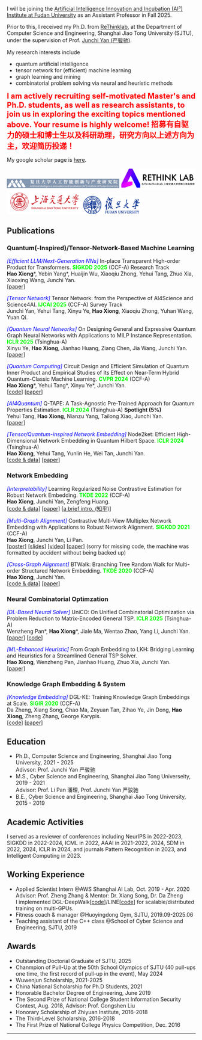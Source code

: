 I will be joining the [Artificial Intelligence Innovation and Incubation (AI³) Institute at Fudan University](https://ai3.fudan.edu.cn/) as an Assistant Professor in Fall 2025.

Prior to this, I received my Ph.D. from [ReThinklab](https://thinklab.sjtu.edu.cn/), at the Department of Computer Science and Engineering, Shanghai Jiao Tong University (SJTU), under the supervision of Prof. [Junchi Yan (严骏驰)](https://thinklab.sjtu.edu.cn/).
 <!-- (SJTU) and Prof. [Xuemin Lin](https://www.cse.unsw.edu.au/~lxue/) (UNSW) -->
My research interests include
- quantum artificial intelligence
- tensor network for (efficient) machine learning
- graph learning and mining
- combinatorial problem solving via neural and heuristic methods

<span style="color: red; font-weight: bold; font-size: 20px;">I am actively recruiting self-motivated Master's and Ph.D. students, as well as research assistants, to join us in exploring the exciting topics mentioned above. Your resume is highly welcome! 招募有自驱力的硕士和博士生以及科研助理，研究方向以上述方向为主，欢迎简历投递！</span>

My google scholar page is [here](https://scholar.google.co.jp/citations?user=ytxxSWAAAAAJ).

<img src="/pics/ai3.png" alt="rethinklab" width="300px">
<img src="/pics/rethinklab.png" alt="rethinklab" width="200px">
<img src="/pics/sjtu.png" alt="rethinklab" width="200px">
<img src="/pics/fdu.png" width="150px">


## Publications

### Quantum(-Inspired)/Tensor-Network-Based Machine Learning

<span style="color: blue; font-style: italic;">[Efficient LLM/Next-Generation NNs]</span> In-place Transparent High-order Product for Transformers. <span style="color: #00ff00; font-weight: bold;">SIGKDD 2025</span> (CCF-A) Research Track 
<br>**Hao Xiong**&#42;, Yebin Yang&#42;, Huaijin Wu, Xiaoqiu Zhong, Yehui Tang, Zhuo Xia, Xiaoxing Wang, Junchi Yan.
<br>[[paper](https://www.researchgate.net/publication/392419119_Reinvent_the_Operation_not_the_Architecture_Quantum-inspired_High-order_Product_for_Compatible_and_Improved_LLMs_Training)]

<span style="color: blue; font-style: italic;">[Tensor Network]</span> Tensor Network: from the Perspective of AI4Science and Science4AI. <span style="color: #00ff00; font-weight: bold;">IJCAI 2025</span> (CCF-A) Survey Track 
<br>Junchi Yan, Yehui Tang, Xinyu Ye, **Hao Xiong**, Xiaoqiu Zhong, Yuhan Wang, Yuan Qi. 

<span style="color: blue; font-style: italic;">[Quantum Neural Networks]</span> On Designing General and Expressive Quantum Graph Neural Networks with Applications to MILP Instance Representation. <span style="color: #00ff00; font-weight: bold;">ICLR 2025</span> (Tsinghua-A)
<br>Xinyu Ye, **Hao Xiong**, Jianhao Huang, Ziang Chen, Jia Wang, Junchi Yan.
<br>[[paper](https://openreview.net/pdf?id=IQi8JOqLuv)]

<span style="color: blue; font-style: italic;">[Quantum Computing]</span> Circuit Design and Efficient Simulation of Quantum Inner Product and Empirical Studies of Its Effect on Near-Term Hybrid Quantum-Classic Machine Learning. <span style="color: #00ff00; font-weight: bold;">CVPR 2024</span> (CCF-A)
<br>**Hao Xiong**&#42;, Yehui Tang&#42;, Xinyu Ye&#42;, Junchi Yan. 
<br>[[code](https://github.com/ShawXh/qip_cvpr24)] [[paper](https://openaccess.thecvf.com/content/CVPR2024/papers/Xiong_Circuit_Design_and_Efficient_Simulation_of_Quantum_Inner_Product_and_CVPR_2024_paper.pdf)]

<span style="color: blue; font-style: italic;">[AI4Quantum]</span> Q-TAPE: A Task-Agnostic Pre-Trained Approach for Quantum Properties Estimation. <span style="color: #00ff00; font-weight: bold;">ICLR 2024</span> (Tsinghua-A) **Spotlight (5%)** 
<br>Yehui Tang, **Hao Xiong**, Nianzu Yang, Tailong Xiao, Junchi Yan.
<br>[[paper](https://openreview.net/pdf?id=vrBVFXwAmi)]

<span style="color: blue; font-style: italic;">[Tensor/Quantum-inspired Network Embedding]</span> Node2ket: Efficient High-Dimensional Network Embedding in Quantum Hilbert Space. <span style="color: #00ff00; font-weight: bold;">ICLR 2024</span> (Tsinghua-A)
<br>**Hao Xiong**, Yehui Tang, Yunlin He, Wei Tan, Junchi Yan. 
<br>[[code & data](https://github.com/ShawXh/node2ket)] [[paper](https://openreview.net/forum?id=lROh08eK6n)]

### Network Embedding

<span style="color: blue; font-style: italic;">[Interpretability]</span> Learning Regularized Noise Contrastive Estimation for Robust Network Embedding. <span style="color: #00ff00; font-weight: bold;">TKDE 2022</span> (CCF-A)
<br>**Hao Xiong**, Junchi Yan, Zengfeng Huang. 
<br>[[code & data](https://github.com/ShawXh/RNCE)] [[paper](/assets/rnce.pdf)] [[a brief intro. (知乎)](https://zhuanlan.zhihu.com/p/466374601)]

<span style="color: blue; font-style: italic;">[Multi-Graph Alignment]</span> Contrastive Multi-View Multiplex Network Embedding with Applications to Robust Network Alignment. <span style="color: #00ff00; font-weight: bold;">SIGKDD 2021</span> (CCF-A)
<br> **Hao Xiong**, Junchi Yan, Li Pan.
<br>[[poster](/assets/cm2ne_poster.pdf)] [[slides](/assets/cm2ne_slides.pdf)] [[video](https://files.atypon.com/acm/0e525787f8d7f22ebd7bd0516a387a77)] [[paper](https://dl.acm.org/doi/10.1145/3447548.3467227)] (sorry for missing code, the machine was formatted by accident without being backed up)

<span style="color: blue; font-style: italic;">[Cross-Graph Alignment]</span> BTWalk: Branching Tree Random Walk for Multi-order Structured Network Embedding. <span style="color: #00ff00; font-weight: bold;">TKDE 2020</span> (CCF-A)
<br>**Hao Xiong**, Junchi Yan. 
<br>[[code & data](https://github.com/ShawXh/BTWalk)] [[paper](/assets/btwalk.pdf)]

### Neural Combinatorial Optimzation

<span style="color: blue; font-style: italic;">[DL-Based Neural Solver]</span> UniCO: On Unified Combinatorial Optimization via Problem Reduction to Matrix-Encoded General TSP. <span style="color: #00ff00; font-weight: bold;">ICLR 2025</span> (Tsinghua-A)
<br>Wenzheng Pan&#42;, **Hao Xiong**&#42;, Jiale Ma, Wentao Zhao, Yang Li, Junchi Yan.
<br>[[paper](https://openreview.net/pdf?id=yEwakMNIex)] [[code](https://github.com/wzever/UniCO)]

<span style="color: blue; font-style: italic;">[ML-Enhanced Heuristic]</span> From Graph Embedding to LKH: Bridging Learning and Heuristics for a Streamlined General TSP Solver.
<br> **Hao Xiong**, Wenzheng Pan, Jianhao Huang, Zhuo Xia, Junchi Yan.
<br>[[paper](https://openreview.net/pdf?id=iXBYYbYTvX)]

### Knowledge Graph Embedding & System

<span style="color: blue; font-style: italic;">[Knowledge Embedding]</span> DGL-KE: Training Knowledge Graph Embeddings at Scale. <span style="color: #00ff00; font-weight: bold;">SIGIR 2020</span> (CCF-A)
<br>Da Zheng, Xiang Song, Chao Ma, Zeyuan Tan, Zihao Ye, Jin Dong, **Hao Xiong**, Zheng Zhang, George Karypis.
<br>[[code](https://github.com/awslabs/dgl-ke)] [[paper](https://arxiv.org/pdf/2004.08532)]

## Education

- Ph.D., Computer Science and Engineering, Shanghai Jiao Tong University, 2021 - 2025
<br>Adivsor: Prof. Junchi Yan 严骏驰<br/>
- M.S., Cyber Science and Engineering, Shanghai Jiao Tong Universeity, 2019 - 2021
<br>Advisor: Prof. Li Pan 潘理, Prof. Junchi Yan 严骏驰<br/>
- B.E., Cyber Science and Engineering, Shanghai Jiao Tong University, 2015 - 2019

## Academic Activities

I served as a reviewer of conferences including NeurIPS in 2022-2023, SIGKDD in 2022-2024, ICML in 2022, AAAI in 2021-2022, 2024, SDM in 2022, 2024, ICLR in 2024, and journals Pattern Recognition in 2023, and Intelligent Computing in 2023.

## Working Experience

- Applied Scientist Intern @AWS Shanghai AI Lab, Oct. 2019 - Apr. 2020
<br>Advisor: Prof. Zheng Zhang & Mentor: Dr. Xiang Song, Dr. Da Zheng
<br>I implemented DGL-DeepWalk[[code](https://github.com/dmlc/dgl/tree/master/examples/pytorch/ogb/deepwalk)]/LINE[[code](https://github.com/dmlc/dgl/tree/master/examples/pytorch/ogb/line)] for scalable/distributed training on multi-GPUs.
- Fitness coach & manager @Huoyingdong Gym, SJTU, 2019.09-2025.06
- Teaching assistant of the C++ class @School of Cyber Science and Engineering, SJTU, 2019

## Awards

- Outstanding Doctorial Graduate of SJTU, 2025
- Chanmpion of Pull-Up at the 50th School Olympics of SJTU (40 pull-ups one time, the first record of pull-up in the event), May 2024
- Wuwenjun Scholarship, 2021-2025
- China National Scholarship for Ph.D Students, 2021
- Honorable Bachelor Degree of Engineering, June 2019
- The Second Prize of National College Student Information Security Contest, Aug. 2018, Advisor: Prof. Gongshen Liu
- Honorary Scholarship of Zhiyuan Institute, 2016-2018
- The Third-Level Scholarship, 2016-2018
- The First Prize of National College Physics Competition, Dec. 2016

* * *

